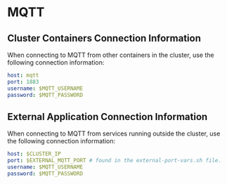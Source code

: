 # MQTT

## Cluster Containers Connection Information

When connecting to MQTT from other containers in the cluster, use the following connection information:

```yml
host: mqtt
port: 1883
username: $MQTT_USERNAME
password: $MQTT_PASSWORD
```

## External Application Connection Information

When connecting to MQTT from services running outside the cluster, use the following connection information:

```yml
host: $CLUSTER_IP
port: $EXTERNAL_MQTT_PORT # found in the external-port-vars.sh file.
username: $MQTT_USERNAME
password: $MQTT_PASSWORD
```
